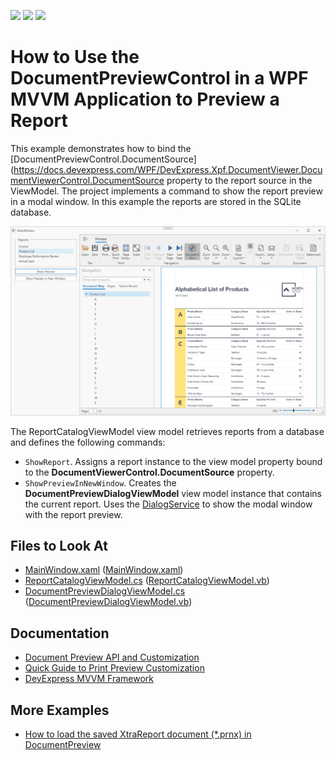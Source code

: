 <!-- default badges list -->
![](https://img.shields.io/endpoint?url=https://codecentral.devexpress.com/api/v1/VersionRange/417406755/22.1.3%2B)
[![](https://img.shields.io/badge/Open_in_DevExpress_Support_Center-FF7200?style=flat-square&logo=DevExpress&logoColor=white)](https://supportcenter.devexpress.com/ticket/details/T1036933)
[![](https://img.shields.io/badge/📖_How_to_use_DevExpress_Examples-e9f6fc?style=flat-square)](https://docs.devexpress.com/GeneralInformation/403183)
<!-- default badges end -->
# How to Use the DocumentPreviewControl in a WPF MVVM Application to Preview a Report

This example demonstrates how to bind the [DocumentPreviewControl.DocumentSource](https://docs.devexpress.com/WPF/DevExpress.Xpf.DocumentViewer.DocumentViewerControl.DocumentSource property to the report source in the ViewModel. The project implements a command to show the report preview in a modal window. In this example the reports are stored in the SQLite database.

![Screenshot](images/screenshot.png)

The ReportCatalogViewModel view model retrieves reports from a database and defines the following commands:
- `ShowReport`. Assigns a report instance to the view model property bound to the 
**DocumentViewerControl.DocumentSource** property.
- `ShowPreviewInNewWindow`. Creates the **DocumentPreviewDialogViewModel** view model instance that contains the current report. Uses the [DialogService](https://docs.devexpress.com/WPF/17467/mvvm-framework/services/predefined-set/dialog-services/dialogservice) to show the modal window with the report preview.

<!-- default file list -->
## Files to Look At

- [MainWindow.xaml](./CS/MainWindow.xaml) ([MainWindow.xaml](./VB/MainWindow.xaml))
- [ReportCatalogViewModel.cs](./CS/Models/ReportCatalogViewModel.cs) ([ReportCatalogViewModel.vb](./VB/Models/ReportCatalogViewModel.vb))
- [DocumentPreviewDialogViewModel.cs](./CS/Models/DocumentPreviewDialogViewModel.cs) ([DocumentPreviewDialogViewModel.vb](./VB/Models/DocumentPreviewDialogViewModel.vb))

<!-- default file list end -->

## Documentation

- [Document Preview API and Customization](https://docs.devexpress.com/XtraReports/119220/wpf-reporting/wpf-reporting-document-preview/api-and-customization)
- [Quick Guide to Print Preview Customization](https://docs.devexpress.com/XtraReports/119228/wpf-reporting/wpf-reporting-document-preview/api-and-customization/quick-guide-to-print-preview-customization)
- [DevExpress MVVM Framework](https://docs.devexpress.com/WPF/15112/mvvm-framework)

## More Examples

- [How to load the saved XtraReport document (*.prnx) in DocumentPreview](https://github.com/DevExpress-Examples/Reporting_how-to-load-the-saved-xtrareport-document-prnx-in-documentpreview-e4713)

